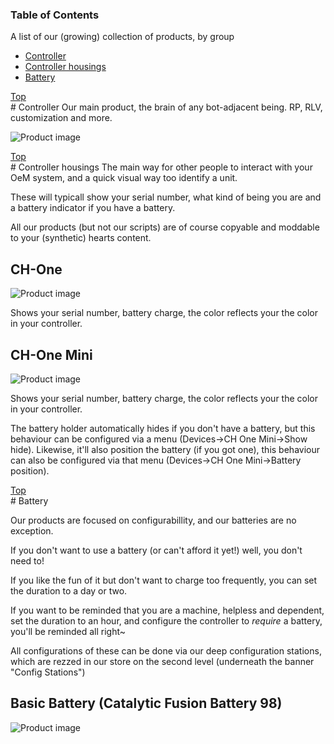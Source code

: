 ### Table of Contents

A list of our (growing) collection of products, by group

 * [Controller](#controller)
 * [Controller housings](#controller-housings)
 * [Battery](#battery)

<div class="top-marker"><a href="#a-title">Top</a></div>
# Controller
Our main product, the brain of any bot-adjacent being. RP, RLV, customization and more.

![Product image](/Obedientiae-ex-Machina-Docs/images/products/Controller_2022.png)

<div class="top-marker"><a href="#a-title">Top</a></div>
# Controller housings
The main way for other people to interact with your OeM system, and a quick visual way too identify a unit.

These will typicall show your serial number, what kind of being you are and a battery indicator if you have a battery.

All our products (but not our scripts) are of course copyable and moddable to your (synthetic) hearts content.

## CH-One
![Product image](/Obedientiae-ex-Machina-Docs/images/products/CH_ONE_2022_4.png)

Shows your serial number, battery charge, the color reflects your the color in your controller.

## CH-One Mini
![Product image](/Obedientiae-ex-Machina-Docs/images/products/CH_One_Mini_2.png)

Shows your serial number, battery charge, the color reflects your the color in your controller.

The battery holder automatically hides if you don't have a battery, but this behaviour can be configured via a menu (Devices-\>CH One Mini-\>Show hide).
Likewise, it'll also position the battery (if you got one), this behaviour can also be configured via that menu (Devices-\>CH One Mini-\>Battery position).

<div class="top-marker"><a href="#a-title">Top</a></div>
# Battery

Our products are focused on configurabillity, and our batteries are no exception.

If you don't want to use a battery (or can't afford it yet!) well, you don't need to!

If you like the fun of it but don't want to charge too frequently, you can set the duration to a day or two.

If you want to be reminded that you are a machine, helpless and dependent, set the duration to an hour, and configure the controller to *require* a battery, you'll be reminded all right~

All configurations of these can be done via our deep configuration stations, which are rezzed in our store on the second level (underneath the banner "Config Stations")

## Basic Battery (Catalytic Fusion Battery 98)

![Product image](/Obedientiae-ex-Machina-Docs/images/products/OeM_Battery_3.png)
